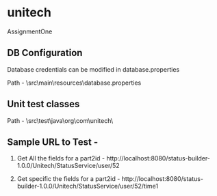 # unitech
AssignmentOne

DB Configuration
------------------

 Database credentials can be modified in database.properties 

 Path - \src\main\resources\database.properties
 
 Unit test classes
 -----------------
  
 Path - \src\test\java\org\com\unitech\
 
 
  Sample URL to Test - 
  ------------------
  
  1. Get All the fields for a part2id - http://localhost:8080/status-builder-1.0.0/Unitech/StatusService/user/52
  
  2. Get specific the fields for a part2id - http://localhost:8080/status-builder-1.0.0/Unitech/StatusService/user/52/time1
  
 
